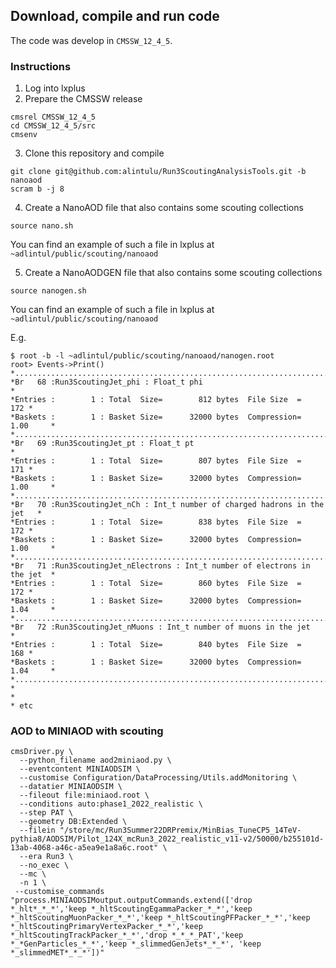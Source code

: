 ## Download, compile and run code

The code was develop in `CMSSW_12_4_5`.

### Instructions

1. Log into lxplus
2. Prepare the CMSSW release

```
cmsrel CMSSW_12_4_5
cd CMSSW_12_4_5/src
cmsenv
```

3. Clone this repository and compile

```
git clone git@github.com:alintulu/Run3ScoutingAnalysisTools.git -b nanoaod
scram b -j 8
```
4. Create a NanoAOD file that also contains some scouting collections

```
source nano.sh
```

You can find an example of such a file in lxplus at `~adlintul/public/scouting/nanoaod`

5. Create a NanoAODGEN file that also contains some scouting collections

```
source nanogen.sh
```

You can find an example of such a file in lxplus at `~adlintul/public/scouting/nanoaod`

E.g.

```
$ root -b -l ~adlintul/public/scouting/nanoaod/nanogen.root
root> Events->Print()
*............................................................................*
*Br   68 :Run3ScoutingJet_phi : Float_t phi                                  *
*Entries :        1 : Total  Size=        812 bytes  File Size  =        172 *
*Baskets :        1 : Basket Size=      32000 bytes  Compression=   1.00     *
*............................................................................*
*Br   69 :Run3ScoutingJet_pt : Float_t pt                                    *
*Entries :        1 : Total  Size=        807 bytes  File Size  =        171 *
*Baskets :        1 : Basket Size=      32000 bytes  Compression=   1.00     *
*............................................................................*
*Br   70 :Run3ScoutingJet_nCh : Int_t number of charged hadrons in the jet   *
*Entries :        1 : Total  Size=        838 bytes  File Size  =        172 *
*Baskets :        1 : Basket Size=      32000 bytes  Compression=   1.00     *
*............................................................................*
*Br   71 :Run3ScoutingJet_nElectrons : Int_t number of electrons in the jet  *
*Entries :        1 : Total  Size=        860 bytes  File Size  =        172 *
*Baskets :        1 : Basket Size=      32000 bytes  Compression=   1.04     *
*............................................................................*
*Br   72 :Run3ScoutingJet_nMuons : Int_t number of muons in the jet          *
*Entries :        1 : Total  Size=        840 bytes  File Size  =        168 *
*Baskets :        1 : Basket Size=      32000 bytes  Compression=   1.04     *
*............................................................................*
*
*
* etc
```

### AOD to MINIAOD with scouting

```
cmsDriver.py \
  --python_filename aod2miniaod.py \
  --eventcontent MINIAODSIM \
  --customise Configuration/DataProcessing/Utils.addMonitoring \
  --datatier MINIAODSIM \
  --fileout file:miniaod.root \
  --conditions auto:phase1_2022_realistic \
  --step PAT \
  --geometry DB:Extended \
  --filein "/store/mc/Run3Summer22DRPremix/MinBias_TuneCP5_14TeV-pythia8/AODSIM/Pilot_124X_mcRun3_2022_realistic_v11-v2/50000/b255101d-13ab-4068-a46c-a5ea9e1a8a6c.root" \
  --era Run3 \
  --no_exec \
  --mc \
  -n 1 \
 --customise_commands "process.MINIAODSIMoutput.outputCommands.extend(['drop *_hlt*_*_*','keep *_hltScoutingEgammaPacker_*_*','keep *_hltScoutingMuonPacker_*_*','keep *_hltScoutingPFPacker_*_*','keep *_hltScoutingPrimaryVertexPacker_*_*','keep *_hltScoutingTrackPacker_*_*','drop *_*_*_PAT','keep *_*GenParticles_*_*','keep *_slimmedGenJets*_*_*', 'keep *_slimmedMET*_*_*'])"
```
